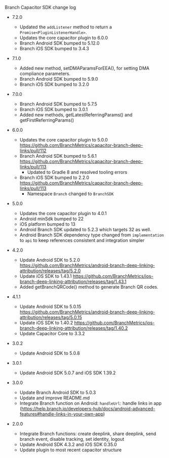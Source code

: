 Branch Capacitor SDK change log

- 7.2.0

  - Updated the `addListener` method to return a `Promise<PluginListenerHandle>`.
  - Updates the core capacitor plugin to 6.0.0
  - Branch Android SDK bumped to 5.12.0
  - Branch iOS SDK bumped to 3.4.3

- 7.1.0

  - Added new method, setDMAParamsForEEA(), for setting DMA compliance parameters.
  - Branch Android SDK bumped to 5.9.0
  - Branch iOS SDK bumped to 3.2.0

- 7.0.0

  - Branch Android SDK bumped to 5.7.5
  - Branch iOS SDK bumped to 3.0.1
  - Added new methods, getLatestReferringParams() and getFirstReferringParams()

- 6.0.0

  - Updates the core capacitor plugin to 5.0.0 https://github.com/BranchMetrics/capacitor-branch-deep-links/pull/112
  - Branch Android SDK bumped to 5.6.1 https://github.com/BranchMetrics/capacitor-branch-deep-links/pull/113
    - Updated to Gradle 8 and resolved tooling errors
  - Branch iOS SDK bumped to 2.2.0 https://github.com/BranchMetrics/capacitor-branch-deep-links/pull/113
    - Namespace `Branch` changed to `BranchSDK`

- 5.0.0

  - Updates the core capacitor plugin to 4.0.1
  - Android minSdk bumped to 22
  - iOS platform bumped to 13
  - Android Branch SDK updated to 5.2.3 which targets 32 as well.
  - Android Branch SDK dependency type changed from `implementation` to `api` to keep references consistent and integration simpler

- 4.2.0

  - Update Android SDK to 5.2.0 https://github.com/BranchMetrics/android-branch-deep-linking-attribution/releases/tag/5.2.0
  - Update iOS SDK to 1.43.1 https://github.com/BranchMetrics/ios-branch-deep-linking-attribution/releases/tag/1.43.1
  - Added getBranchQRCode() method to generate Branch QR codes.

- 4.1.1

  - Update Android SDK to 5.0.15 https://github.com/BranchMetrics/android-branch-deep-linking-attribution/releases/tag/5.0.15
  - Update iOS SDK to 1.40.2 https://github.com/BranchMetrics/ios-branch-deep-linking-attribution/releases/tag/1.40.2
  - Update Capacitor Core to 3.3.2

- 3.0.2

  - Update Android SDK to 5.0.8

- 3.0.1

  - Update Android SDK 5.0.7 and iOS SDK 1.39.2

- 3.0.0

  - Update Branch Android SDK to 5.0.3
  - Update and improve README.md
  - Integrate Branch function on Android: `handleUrl`: handle links in app (https://help.branch.io/developers-hub/docs/android-advanced-features#handle-links-in-your-own-app)

- 2.0.0
  - Integrate Branch functions: create deeplink, share deeplink, send branch event, disable tracking, set identity, logout
  - Update Android SDK 4.3.2 and iOS SDK 0.35.0
  - Update plugin to most recent capacitor structure
